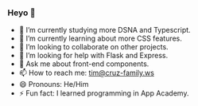 ### Heyo 👋

- 🔭 I’m currently studying more DSNA and Typescript.
- 🌱 I’m currently learning about more CSS features.
- 👯 I’m looking to collaborate on other projects.
- 🤔 I’m looking for help with Flask and Express.
- 💬 Ask me about front-end components.
- 📫 How to reach me: tim@cruz-family.ws
- 😄 Pronouns: He/Him
- ⚡ Fun fact: I learned programming in App Academy.
